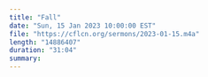 ```yaml
---
title: "Fall"
date: "Sun, 15 Jan 2023 10:00:00 EST"
file: "https://cflcn.org/sermons/2023-01-15.m4a"
length: "14886407"
duration: "31:04"
summary: 
---
```

